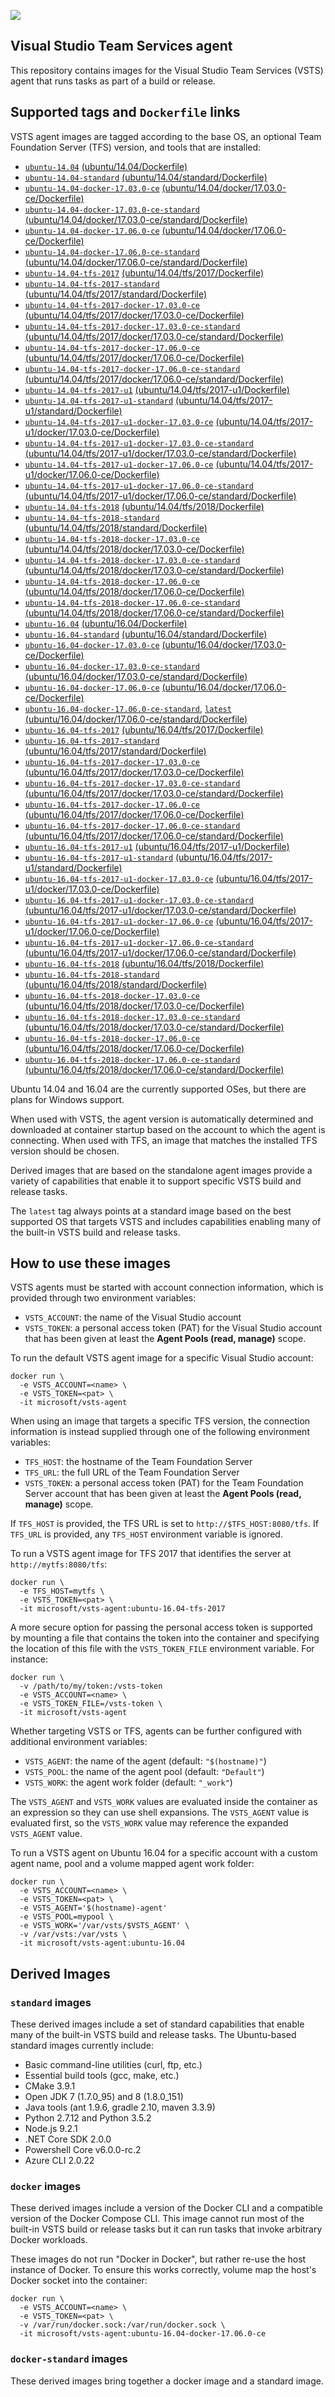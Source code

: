 ![](https://github.com/microsoft/vsts-agent-docker/raw/master/images/vsts.png)

## Visual Studio Team Services agent
This repository contains images for the Visual Studio Team Services (VSTS) agent that runs tasks as part of a build or release.

## Supported tags and `Dockerfile` links
VSTS agent images are tagged according to the base OS, an optional Team Foundation Server (TFS) version, and tools that are installed:

- [`ubuntu-14.04`](https://github.com/microsoft/vsts-agent-docker/blob/8d8873c218eb0055c4e0d5e94540a8b941c7e5e6/ubuntu/14.04/Dockerfile) [(ubuntu/14.04/Dockerfile)](https://github.com/microsoft/vsts-agent-docker/blob/8d8873c218eb0055c4e0d5e94540a8b941c7e5e6/ubuntu/14.04/Dockerfile)
- [`ubuntu-14.04-standard`](https://github.com/microsoft/vsts-agent-docker/blob/8d8873c218eb0055c4e0d5e94540a8b941c7e5e6/ubuntu/14.04/standard/Dockerfile) [(ubuntu/14.04/standard/Dockerfile)](https://github.com/microsoft/vsts-agent-docker/blob/8d8873c218eb0055c4e0d5e94540a8b941c7e5e6/ubuntu/14.04/standard/Dockerfile)
- [`ubuntu-14.04-docker-17.03.0-ce`](https://github.com/microsoft/vsts-agent-docker/blob/8d8873c218eb0055c4e0d5e94540a8b941c7e5e6/ubuntu/14.04/docker/17.03.0-ce/Dockerfile) [(ubuntu/14.04/docker/17.03.0-ce/Dockerfile)](https://github.com/microsoft/vsts-agent-docker/blob/8d8873c218eb0055c4e0d5e94540a8b941c7e5e6/ubuntu/14.04/docker/17.03.0-ce/Dockerfile)
- [`ubuntu-14.04-docker-17.03.0-ce-standard`](https://github.com/microsoft/vsts-agent-docker/blob/8d8873c218eb0055c4e0d5e94540a8b941c7e5e6/ubuntu/14.04/docker/17.03.0-ce/standard/Dockerfile) [(ubuntu/14.04/docker/17.03.0-ce/standard/Dockerfile)](https://github.com/microsoft/vsts-agent-docker/blob/8d8873c218eb0055c4e0d5e94540a8b941c7e5e6/ubuntu/14.04/docker/17.03.0-ce/standard/Dockerfile)
- [`ubuntu-14.04-docker-17.06.0-ce`](https://github.com/microsoft/vsts-agent-docker/blob/8d8873c218eb0055c4e0d5e94540a8b941c7e5e6/ubuntu/14.04/docker/17.06.0-ce/Dockerfile) [(ubuntu/14.04/docker/17.06.0-ce/Dockerfile)](https://github.com/microsoft/vsts-agent-docker/blob/8d8873c218eb0055c4e0d5e94540a8b941c7e5e6/ubuntu/14.04/docker/17.06.0-ce/Dockerfile)
- [`ubuntu-14.04-docker-17.06.0-ce-standard`](https://github.com/microsoft/vsts-agent-docker/blob/8d8873c218eb0055c4e0d5e94540a8b941c7e5e6/ubuntu/14.04/docker/17.06.0-ce/standard/Dockerfile) [(ubuntu/14.04/docker/17.06.0-ce/standard/Dockerfile)](https://github.com/microsoft/vsts-agent-docker/blob/8d8873c218eb0055c4e0d5e94540a8b941c7e5e6/ubuntu/14.04/docker/17.06.0-ce/standard/Dockerfile)
- [`ubuntu-14.04-tfs-2017`](https://github.com/microsoft/vsts-agent-docker/blob/8d8873c218eb0055c4e0d5e94540a8b941c7e5e6/ubuntu/14.04/tfs/2017/Dockerfile) [(ubuntu/14.04/tfs/2017/Dockerfile)](https://github.com/microsoft/vsts-agent-docker/blob/8d8873c218eb0055c4e0d5e94540a8b941c7e5e6/ubuntu/14.04/tfs/2017/Dockerfile)
- [`ubuntu-14.04-tfs-2017-standard`](https://github.com/microsoft/vsts-agent-docker/blob/8d8873c218eb0055c4e0d5e94540a8b941c7e5e6/ubuntu/14.04/tfs/2017/standard/Dockerfile) [(ubuntu/14.04/tfs/2017/standard/Dockerfile)](https://github.com/microsoft/vsts-agent-docker/blob/8d8873c218eb0055c4e0d5e94540a8b941c7e5e6/ubuntu/14.04/tfs/2017/standard/Dockerfile)
- [`ubuntu-14.04-tfs-2017-docker-17.03.0-ce`](https://github.com/microsoft/vsts-agent-docker/blob/8d8873c218eb0055c4e0d5e94540a8b941c7e5e6/ubuntu/14.04/tfs/2017/docker/17.03.0-ce/Dockerfile) [(ubuntu/14.04/tfs/2017/docker/17.03.0-ce/Dockerfile)](https://github.com/microsoft/vsts-agent-docker/blob/8d8873c218eb0055c4e0d5e94540a8b941c7e5e6/ubuntu/14.04/tfs/2017/docker/17.03.0-ce/Dockerfile)
- [`ubuntu-14.04-tfs-2017-docker-17.03.0-ce-standard`](https://github.com/microsoft/vsts-agent-docker/blob/8d8873c218eb0055c4e0d5e94540a8b941c7e5e6/ubuntu/14.04/tfs/2017/docker/17.03.0-ce/standard/Dockerfile) [(ubuntu/14.04/tfs/2017/docker/17.03.0-ce/standard/Dockerfile)](https://github.com/microsoft/vsts-agent-docker/blob/8d8873c218eb0055c4e0d5e94540a8b941c7e5e6/ubuntu/14.04/tfs/2017/docker/17.03.0-ce/standard/Dockerfile)
- [`ubuntu-14.04-tfs-2017-docker-17.06.0-ce`](https://github.com/microsoft/vsts-agent-docker/blob/8d8873c218eb0055c4e0d5e94540a8b941c7e5e6/ubuntu/14.04/tfs/2017/docker/17.06.0-ce/Dockerfile) [(ubuntu/14.04/tfs/2017/docker/17.06.0-ce/Dockerfile)](https://github.com/microsoft/vsts-agent-docker/blob/8d8873c218eb0055c4e0d5e94540a8b941c7e5e6/ubuntu/14.04/tfs/2017/docker/17.06.0-ce/Dockerfile)
- [`ubuntu-14.04-tfs-2017-docker-17.06.0-ce-standard`](https://github.com/microsoft/vsts-agent-docker/blob/8d8873c218eb0055c4e0d5e94540a8b941c7e5e6/ubuntu/14.04/tfs/2017/docker/17.06.0-ce/standard/Dockerfile) [(ubuntu/14.04/tfs/2017/docker/17.06.0-ce/standard/Dockerfile)](https://github.com/microsoft/vsts-agent-docker/blob/8d8873c218eb0055c4e0d5e94540a8b941c7e5e6/ubuntu/14.04/tfs/2017/docker/17.06.0-ce/standard/Dockerfile)
- [`ubuntu-14.04-tfs-2017-u1`](https://github.com/microsoft/vsts-agent-docker/blob/8d8873c218eb0055c4e0d5e94540a8b941c7e5e6/ubuntu/14.04/tfs/2017-u1/Dockerfile) [(ubuntu/14.04/tfs/2017-u1/Dockerfile)](https://github.com/microsoft/vsts-agent-docker/blob/8d8873c218eb0055c4e0d5e94540a8b941c7e5e6/ubuntu/14.04/tfs/2017-u1/Dockerfile)
- [`ubuntu-14.04-tfs-2017-u1-standard`](https://github.com/microsoft/vsts-agent-docker/blob/8d8873c218eb0055c4e0d5e94540a8b941c7e5e6/ubuntu/14.04/tfs/2017-u1/standard/Dockerfile) [(ubuntu/14.04/tfs/2017-u1/standard/Dockerfile)](https://github.com/microsoft/vsts-agent-docker/blob/8d8873c218eb0055c4e0d5e94540a8b941c7e5e6/ubuntu/14.04/tfs/2017-u1/standard/Dockerfile)
- [`ubuntu-14.04-tfs-2017-u1-docker-17.03.0-ce`](https://github.com/microsoft/vsts-agent-docker/blob/8d8873c218eb0055c4e0d5e94540a8b941c7e5e6/ubuntu/14.04/tfs/2017-u1/docker/17.03.0-ce/Dockerfile) [(ubuntu/14.04/tfs/2017-u1/docker/17.03.0-ce/Dockerfile)](https://github.com/microsoft/vsts-agent-docker/blob/8d8873c218eb0055c4e0d5e94540a8b941c7e5e6/ubuntu/14.04/tfs/2017-u1/docker/17.03.0-ce/Dockerfile)
- [`ubuntu-14.04-tfs-2017-u1-docker-17.03.0-ce-standard`](https://github.com/microsoft/vsts-agent-docker/blob/8d8873c218eb0055c4e0d5e94540a8b941c7e5e6/ubuntu/14.04/tfs/2017-u1/docker/17.03.0-ce/standard/Dockerfile) [(ubuntu/14.04/tfs/2017-u1/docker/17.03.0-ce/standard/Dockerfile)](https://github.com/microsoft/vsts-agent-docker/blob/8d8873c218eb0055c4e0d5e94540a8b941c7e5e6/ubuntu/14.04/tfs/2017-u1/docker/17.03.0-ce/standard/Dockerfile)
- [`ubuntu-14.04-tfs-2017-u1-docker-17.06.0-ce`](https://github.com/microsoft/vsts-agent-docker/blob/8d8873c218eb0055c4e0d5e94540a8b941c7e5e6/ubuntu/14.04/tfs/2017-u1/docker/17.06.0-ce/Dockerfile) [(ubuntu/14.04/tfs/2017-u1/docker/17.06.0-ce/Dockerfile)](https://github.com/microsoft/vsts-agent-docker/blob/8d8873c218eb0055c4e0d5e94540a8b941c7e5e6/ubuntu/14.04/tfs/2017-u1/docker/17.06.0-ce/Dockerfile)
- [`ubuntu-14.04-tfs-2017-u1-docker-17.06.0-ce-standard`](https://github.com/microsoft/vsts-agent-docker/blob/8d8873c218eb0055c4e0d5e94540a8b941c7e5e6/ubuntu/14.04/tfs/2017-u1/docker/17.06.0-ce/standard/Dockerfile) [(ubuntu/14.04/tfs/2017-u1/docker/17.06.0-ce/standard/Dockerfile)](https://github.com/microsoft/vsts-agent-docker/blob/8d8873c218eb0055c4e0d5e94540a8b941c7e5e6/ubuntu/14.04/tfs/2017-u1/docker/17.06.0-ce/standard/Dockerfile)
- [`ubuntu-14.04-tfs-2018`](https://github.com/microsoft/vsts-agent-docker/blob/8d8873c218eb0055c4e0d5e94540a8b941c7e5e6/ubuntu/14.04/tfs/2018/Dockerfile) [(ubuntu/14.04/tfs/2018/Dockerfile)](https://github.com/microsoft/vsts-agent-docker/blob/8d8873c218eb0055c4e0d5e94540a8b941c7e5e6/ubuntu/14.04/tfs/2018/Dockerfile)
- [`ubuntu-14.04-tfs-2018-standard`](https://github.com/microsoft/vsts-agent-docker/blob/8d8873c218eb0055c4e0d5e94540a8b941c7e5e6/ubuntu/14.04/tfs/2018/standard/Dockerfile) [(ubuntu/14.04/tfs/2018/standard/Dockerfile)](https://github.com/microsoft/vsts-agent-docker/blob/8d8873c218eb0055c4e0d5e94540a8b941c7e5e6/ubuntu/14.04/tfs/2018/standard/Dockerfile)
- [`ubuntu-14.04-tfs-2018-docker-17.03.0-ce`](https://github.com/microsoft/vsts-agent-docker/blob/8d8873c218eb0055c4e0d5e94540a8b941c7e5e6/ubuntu/14.04/tfs/2018/docker/17.03.0-ce/Dockerfile) [(ubuntu/14.04/tfs/2018/docker/17.03.0-ce/Dockerfile)](https://github.com/microsoft/vsts-agent-docker/blob/8d8873c218eb0055c4e0d5e94540a8b941c7e5e6/ubuntu/14.04/tfs/2018/docker/17.03.0-ce/Dockerfile)
- [`ubuntu-14.04-tfs-2018-docker-17.03.0-ce-standard`](https://github.com/microsoft/vsts-agent-docker/blob/8d8873c218eb0055c4e0d5e94540a8b941c7e5e6/ubuntu/14.04/tfs/2018/docker/17.03.0-ce/standard/Dockerfile) [(ubuntu/14.04/tfs/2018/docker/17.03.0-ce/standard/Dockerfile)](https://github.com/microsoft/vsts-agent-docker/blob/8d8873c218eb0055c4e0d5e94540a8b941c7e5e6/ubuntu/14.04/tfs/2018/docker/17.03.0-ce/standard/Dockerfile)
- [`ubuntu-14.04-tfs-2018-docker-17.06.0-ce`](https://github.com/microsoft/vsts-agent-docker/blob/8d8873c218eb0055c4e0d5e94540a8b941c7e5e6/ubuntu/14.04/tfs/2018/docker/17.06.0-ce/Dockerfile) [(ubuntu/14.04/tfs/2018/docker/17.06.0-ce/Dockerfile)](https://github.com/microsoft/vsts-agent-docker/blob/8d8873c218eb0055c4e0d5e94540a8b941c7e5e6/ubuntu/14.04/tfs/2018/docker/17.06.0-ce/Dockerfile)
- [`ubuntu-14.04-tfs-2018-docker-17.06.0-ce-standard`](https://github.com/microsoft/vsts-agent-docker/blob/8d8873c218eb0055c4e0d5e94540a8b941c7e5e6/ubuntu/14.04/tfs/2018/docker/17.06.0-ce/standard/Dockerfile) [(ubuntu/14.04/tfs/2018/docker/17.06.0-ce/standard/Dockerfile)](https://github.com/microsoft/vsts-agent-docker/blob/8d8873c218eb0055c4e0d5e94540a8b941c7e5e6/ubuntu/14.04/tfs/2018/docker/17.06.0-ce/standard/Dockerfile)
- [`ubuntu-16.04`](https://github.com/microsoft/vsts-agent-docker/blob/8d8873c218eb0055c4e0d5e94540a8b941c7e5e6/ubuntu/16.04/Dockerfile) [(ubuntu/16.04/Dockerfile)](https://github.com/microsoft/vsts-agent-docker/blob/8d8873c218eb0055c4e0d5e94540a8b941c7e5e6/ubuntu/16.04/Dockerfile)
- [`ubuntu-16.04-standard`](https://github.com/microsoft/vsts-agent-docker/blob/8d8873c218eb0055c4e0d5e94540a8b941c7e5e6/ubuntu/16.04/standard/Dockerfile) [(ubuntu/16.04/standard/Dockerfile)](https://github.com/microsoft/vsts-agent-docker/blob/8d8873c218eb0055c4e0d5e94540a8b941c7e5e6/ubuntu/16.04/standard/Dockerfile)
- [`ubuntu-16.04-docker-17.03.0-ce`](https://github.com/microsoft/vsts-agent-docker/blob/8d8873c218eb0055c4e0d5e94540a8b941c7e5e6/ubuntu/16.04/docker/17.03.0-ce/Dockerfile) [(ubuntu/16.04/docker/17.03.0-ce/Dockerfile)](https://github.com/microsoft/vsts-agent-docker/blob/8d8873c218eb0055c4e0d5e94540a8b941c7e5e6/ubuntu/16.04/docker/17.03.0-ce/Dockerfile)
- [`ubuntu-16.04-docker-17.03.0-ce-standard`](https://github.com/microsoft/vsts-agent-docker/blob/8d8873c218eb0055c4e0d5e94540a8b941c7e5e6/ubuntu/16.04/docker/17.03.0-ce/standard/Dockerfile) [(ubuntu/16.04/docker/17.03.0-ce/standard/Dockerfile)](https://github.com/microsoft/vsts-agent-docker/blob/8d8873c218eb0055c4e0d5e94540a8b941c7e5e6/ubuntu/16.04/docker/17.03.0-ce/standard/Dockerfile)
- [`ubuntu-16.04-docker-17.06.0-ce`](https://github.com/microsoft/vsts-agent-docker/blob/8d8873c218eb0055c4e0d5e94540a8b941c7e5e6/ubuntu/16.04/docker/17.06.0-ce/Dockerfile) [(ubuntu/16.04/docker/17.06.0-ce/Dockerfile)](https://github.com/microsoft/vsts-agent-docker/blob/8d8873c218eb0055c4e0d5e94540a8b941c7e5e6/ubuntu/16.04/docker/17.06.0-ce/Dockerfile)
- [`ubuntu-16.04-docker-17.06.0-ce-standard`](https://github.com/microsoft/vsts-agent-docker/blob/8d8873c218eb0055c4e0d5e94540a8b941c7e5e6/ubuntu/16.04/docker/17.06.0-ce/standard/Dockerfile), [`latest`](https://github.com/microsoft/vsts-agent-docker/blob/8d8873c218eb0055c4e0d5e94540a8b941c7e5e6/ubuntu/16.04/docker/17.06.0-ce/standard/Dockerfile) [(ubuntu/16.04/docker/17.06.0-ce/standard/Dockerfile)](https://github.com/microsoft/vsts-agent-docker/blob/8d8873c218eb0055c4e0d5e94540a8b941c7e5e6/ubuntu/16.04/docker/17.06.0-ce/standard/Dockerfile)
- [`ubuntu-16.04-tfs-2017`](https://github.com/microsoft/vsts-agent-docker/blob/8d8873c218eb0055c4e0d5e94540a8b941c7e5e6/ubuntu/16.04/tfs/2017/Dockerfile) [(ubuntu/16.04/tfs/2017/Dockerfile)](https://github.com/microsoft/vsts-agent-docker/blob/8d8873c218eb0055c4e0d5e94540a8b941c7e5e6/ubuntu/16.04/tfs/2017/Dockerfile)
- [`ubuntu-16.04-tfs-2017-standard`](https://github.com/microsoft/vsts-agent-docker/blob/8d8873c218eb0055c4e0d5e94540a8b941c7e5e6/ubuntu/16.04/tfs/2017/standard/Dockerfile) [(ubuntu/16.04/tfs/2017/standard/Dockerfile)](https://github.com/microsoft/vsts-agent-docker/blob/8d8873c218eb0055c4e0d5e94540a8b941c7e5e6/ubuntu/16.04/tfs/2017/standard/Dockerfile)
- [`ubuntu-16.04-tfs-2017-docker-17.03.0-ce`](https://github.com/microsoft/vsts-agent-docker/blob/8d8873c218eb0055c4e0d5e94540a8b941c7e5e6/ubuntu/16.04/tfs/2017/docker/17.03.0-ce/Dockerfile) [(ubuntu/16.04/tfs/2017/docker/17.03.0-ce/Dockerfile)](https://github.com/microsoft/vsts-agent-docker/blob/8d8873c218eb0055c4e0d5e94540a8b941c7e5e6/ubuntu/16.04/tfs/2017/docker/17.03.0-ce/Dockerfile)
- [`ubuntu-16.04-tfs-2017-docker-17.03.0-ce-standard`](https://github.com/microsoft/vsts-agent-docker/blob/8d8873c218eb0055c4e0d5e94540a8b941c7e5e6/ubuntu/16.04/tfs/2017/docker/17.03.0-ce/standard/Dockerfile) [(ubuntu/16.04/tfs/2017/docker/17.03.0-ce/standard/Dockerfile)](https://github.com/microsoft/vsts-agent-docker/blob/8d8873c218eb0055c4e0d5e94540a8b941c7e5e6/ubuntu/16.04/tfs/2017/docker/17.03.0-ce/standard/Dockerfile)
- [`ubuntu-16.04-tfs-2017-docker-17.06.0-ce`](https://github.com/microsoft/vsts-agent-docker/blob/8d8873c218eb0055c4e0d5e94540a8b941c7e5e6/ubuntu/16.04/tfs/2017/docker/17.06.0-ce/Dockerfile) [(ubuntu/16.04/tfs/2017/docker/17.06.0-ce/Dockerfile)](https://github.com/microsoft/vsts-agent-docker/blob/8d8873c218eb0055c4e0d5e94540a8b941c7e5e6/ubuntu/16.04/tfs/2017/docker/17.06.0-ce/Dockerfile)
- [`ubuntu-16.04-tfs-2017-docker-17.06.0-ce-standard`](https://github.com/microsoft/vsts-agent-docker/blob/8d8873c218eb0055c4e0d5e94540a8b941c7e5e6/ubuntu/16.04/tfs/2017/docker/17.06.0-ce/standard/Dockerfile) [(ubuntu/16.04/tfs/2017/docker/17.06.0-ce/standard/Dockerfile)](https://github.com/microsoft/vsts-agent-docker/blob/8d8873c218eb0055c4e0d5e94540a8b941c7e5e6/ubuntu/16.04/tfs/2017/docker/17.06.0-ce/standard/Dockerfile)
- [`ubuntu-16.04-tfs-2017-u1`](https://github.com/microsoft/vsts-agent-docker/blob/8d8873c218eb0055c4e0d5e94540a8b941c7e5e6/ubuntu/16.04/tfs/2017-u1/Dockerfile) [(ubuntu/16.04/tfs/2017-u1/Dockerfile)](https://github.com/microsoft/vsts-agent-docker/blob/8d8873c218eb0055c4e0d5e94540a8b941c7e5e6/ubuntu/16.04/tfs/2017-u1/Dockerfile)
- [`ubuntu-16.04-tfs-2017-u1-standard`](https://github.com/microsoft/vsts-agent-docker/blob/8d8873c218eb0055c4e0d5e94540a8b941c7e5e6/ubuntu/16.04/tfs/2017-u1/standard/Dockerfile) [(ubuntu/16.04/tfs/2017-u1/standard/Dockerfile)](https://github.com/microsoft/vsts-agent-docker/blob/8d8873c218eb0055c4e0d5e94540a8b941c7e5e6/ubuntu/16.04/tfs/2017-u1/standard/Dockerfile)
- [`ubuntu-16.04-tfs-2017-u1-docker-17.03.0-ce`](https://github.com/microsoft/vsts-agent-docker/blob/8d8873c218eb0055c4e0d5e94540a8b941c7e5e6/ubuntu/16.04/tfs/2017-u1/docker/17.03.0-ce/Dockerfile) [(ubuntu/16.04/tfs/2017-u1/docker/17.03.0-ce/Dockerfile)](https://github.com/microsoft/vsts-agent-docker/blob/8d8873c218eb0055c4e0d5e94540a8b941c7e5e6/ubuntu/16.04/tfs/2017-u1/docker/17.03.0-ce/Dockerfile)
- [`ubuntu-16.04-tfs-2017-u1-docker-17.03.0-ce-standard`](https://github.com/microsoft/vsts-agent-docker/blob/8d8873c218eb0055c4e0d5e94540a8b941c7e5e6/ubuntu/16.04/tfs/2017-u1/docker/17.03.0-ce/standard/Dockerfile) [(ubuntu/16.04/tfs/2017-u1/docker/17.03.0-ce/standard/Dockerfile)](https://github.com/microsoft/vsts-agent-docker/blob/8d8873c218eb0055c4e0d5e94540a8b941c7e5e6/ubuntu/16.04/tfs/2017-u1/docker/17.03.0-ce/standard/Dockerfile)
- [`ubuntu-16.04-tfs-2017-u1-docker-17.06.0-ce`](https://github.com/microsoft/vsts-agent-docker/blob/8d8873c218eb0055c4e0d5e94540a8b941c7e5e6/ubuntu/16.04/tfs/2017-u1/docker/17.06.0-ce/Dockerfile) [(ubuntu/16.04/tfs/2017-u1/docker/17.06.0-ce/Dockerfile)](https://github.com/microsoft/vsts-agent-docker/blob/8d8873c218eb0055c4e0d5e94540a8b941c7e5e6/ubuntu/16.04/tfs/2017-u1/docker/17.06.0-ce/Dockerfile)
- [`ubuntu-16.04-tfs-2017-u1-docker-17.06.0-ce-standard`](https://github.com/microsoft/vsts-agent-docker/blob/8d8873c218eb0055c4e0d5e94540a8b941c7e5e6/ubuntu/16.04/tfs/2017-u1/docker/17.06.0-ce/standard/Dockerfile) [(ubuntu/16.04/tfs/2017-u1/docker/17.06.0-ce/standard/Dockerfile)](https://github.com/microsoft/vsts-agent-docker/blob/8d8873c218eb0055c4e0d5e94540a8b941c7e5e6/ubuntu/16.04/tfs/2017-u1/docker/17.06.0-ce/standard/Dockerfile)
- [`ubuntu-16.04-tfs-2018`](https://github.com/microsoft/vsts-agent-docker/blob/8d8873c218eb0055c4e0d5e94540a8b941c7e5e6/ubuntu/16.04/tfs/2018/Dockerfile) [(ubuntu/16.04/tfs/2018/Dockerfile)](https://github.com/microsoft/vsts-agent-docker/blob/8d8873c218eb0055c4e0d5e94540a8b941c7e5e6/ubuntu/16.04/tfs/2018/Dockerfile)
- [`ubuntu-16.04-tfs-2018-standard`](https://github.com/microsoft/vsts-agent-docker/blob/8d8873c218eb0055c4e0d5e94540a8b941c7e5e6/ubuntu/16.04/tfs/2018/standard/Dockerfile) [(ubuntu/16.04/tfs/2018/standard/Dockerfile)](https://github.com/microsoft/vsts-agent-docker/blob/8d8873c218eb0055c4e0d5e94540a8b941c7e5e6/ubuntu/16.04/tfs/2018/standard/Dockerfile)
- [`ubuntu-16.04-tfs-2018-docker-17.03.0-ce`](https://github.com/microsoft/vsts-agent-docker/blob/8d8873c218eb0055c4e0d5e94540a8b941c7e5e6/ubuntu/16.04/tfs/2018/docker/17.03.0-ce/Dockerfile) [(ubuntu/16.04/tfs/2018/docker/17.03.0-ce/Dockerfile)](https://github.com/microsoft/vsts-agent-docker/blob/8d8873c218eb0055c4e0d5e94540a8b941c7e5e6/ubuntu/16.04/tfs/2018/docker/17.03.0-ce/Dockerfile)
- [`ubuntu-16.04-tfs-2018-docker-17.03.0-ce-standard`](https://github.com/microsoft/vsts-agent-docker/blob/8d8873c218eb0055c4e0d5e94540a8b941c7e5e6/ubuntu/16.04/tfs/2018/docker/17.03.0-ce/standard/Dockerfile) [(ubuntu/16.04/tfs/2018/docker/17.03.0-ce/standard/Dockerfile)](https://github.com/microsoft/vsts-agent-docker/blob/8d8873c218eb0055c4e0d5e94540a8b941c7e5e6/ubuntu/16.04/tfs/2018/docker/17.03.0-ce/standard/Dockerfile)
- [`ubuntu-16.04-tfs-2018-docker-17.06.0-ce`](https://github.com/microsoft/vsts-agent-docker/blob/8d8873c218eb0055c4e0d5e94540a8b941c7e5e6/ubuntu/16.04/tfs/2018/docker/17.06.0-ce/Dockerfile) [(ubuntu/16.04/tfs/2018/docker/17.06.0-ce/Dockerfile)](https://github.com/microsoft/vsts-agent-docker/blob/8d8873c218eb0055c4e0d5e94540a8b941c7e5e6/ubuntu/16.04/tfs/2018/docker/17.06.0-ce/Dockerfile)
- [`ubuntu-16.04-tfs-2018-docker-17.06.0-ce-standard`](https://github.com/microsoft/vsts-agent-docker/blob/8d8873c218eb0055c4e0d5e94540a8b941c7e5e6/ubuntu/16.04/tfs/2018/docker/17.06.0-ce/standard/Dockerfile) [(ubuntu/16.04/tfs/2018/docker/17.06.0-ce/standard/Dockerfile)](https://github.com/microsoft/vsts-agent-docker/blob/8d8873c218eb0055c4e0d5e94540a8b941c7e5e6/ubuntu/16.04/tfs/2018/docker/17.06.0-ce/standard/Dockerfile)

Ubuntu 14.04 and 16.04 are the currently supported OSes, but there are plans for Windows support.

When used with VSTS, the agent version is automatically determined and downloaded at container startup based on the account to which the agent is connecting. When used with TFS, an image that matches the installed TFS version should be chosen.

Derived images that are based on the standalone agent images provide a variety of capabilities that enable it to support specific VSTS build and release tasks.

The `latest` tag always points at a standard image based on the best supported OS that targets VSTS and includes capabilities enabling many of the built-in VSTS build and release tasks.

## How to use these images
VSTS agents must be started with account connection information, which is provided through two environment variables:

- `VSTS_ACCOUNT`: the name of the Visual Studio account
- `VSTS_TOKEN`: a personal access token (PAT) for the Visual Studio account that has been given at least the **Agent Pools (read, manage)** scope.

To run the default VSTS agent image for a specific Visual Studio account:

```
docker run \
  -e VSTS_ACCOUNT=<name> \
  -e VSTS_TOKEN=<pat> \
  -it microsoft/vsts-agent
```

When using an image that targets a specific TFS version, the connection information is instead supplied through one of the following environment variables:

- `TFS_HOST`: the hostname of the Team Foundation Server
- `TFS_URL`: the full URL of the Team Foundation Server
- `VSTS_TOKEN`: a personal access token (PAT) for the Team Foundation Server account that has been given at least the **Agent Pools (read, manage)** scope.

If `TFS_HOST` is provided, the TFS URL is set to `http://$TFS_HOST:8080/tfs`. If `TFS_URL` is provided, any `TFS_HOST` environment variable is ignored.

To run a VSTS agent image for TFS 2017 that identifies the server at `http://mytfs:8080/tfs`:

```
docker run \
  -e TFS_HOST=mytfs \
  -e VSTS_TOKEN=<pat> \
  -it microsoft/vsts-agent:ubuntu-16.04-tfs-2017
```

A more secure option for passing the personal access token is supported by mounting a file that contains the token into the container and specifying the location of this file with the `VSTS_TOKEN_FILE` environment variable. For instance:

```
docker run \
  -v /path/to/my/token:/vsts-token
  -e VSTS_ACCOUNT=<name> \
  -e VSTS_TOKEN_FILE=/vsts-token \
  -it microsoft/vsts-agent
```

Whether targeting VSTS or TFS, agents can be further configured with additional environment variables:

- `VSTS_AGENT`: the name of the agent (default: `"$(hostname)"`)
- `VSTS_POOL`: the name of the agent pool (default: `"Default"`)
- `VSTS_WORK`: the agent work folder (default: `"_work"`)

The `VSTS_AGENT` and `VSTS_WORK` values are evaluated inside the container as an expression so they can use shell expansions. The `VSTS_AGENT` value is evaluated first, so the `VSTS_WORK` value may reference the expanded `VSTS_AGENT` value.

To run a VSTS agent on Ubuntu 16.04 for a specific account with a custom agent name, pool and a volume mapped agent work folder:

```
docker run \
  -e VSTS_ACCOUNT=<name> \
  -e VSTS_TOKEN=<pat> \
  -e VSTS_AGENT='$(hostname)-agent'
  -e VSTS_POOL=mypool \
  -e VSTS_WORK='/var/vsts/$VSTS_AGENT' \
  -v /var/vsts:/var/vsts \
  -it microsoft/vsts-agent:ubuntu-16.04
```

## Derived Images

### `standard` images
These derived images include a set of standard capabilities that enable many of the built-in VSTS build and release tasks. The Ubuntu-based standard images currently include:

- Basic command-line utilities (curl, ftp, etc.)
- Essential build tools (gcc, make, etc.)
- CMake 3.9.1
- Open JDK 7 (1.7.0_95) and 8 (1.8.0_151)
- Java tools (ant 1.9.6, gradle 2.10, maven 3.3.9)
- Python 2.7.12 and Python 3.5.2
- Node.js 9.2.1
- .NET Core SDK 2.0.0
- Powershell Core v6.0.0-rc.2
- Azure CLI 2.0.22

### `docker` images
These derived images include a version of the Docker CLI and a compatible version of the Docker Compose CLI. This image cannot run most of the built-in VSTS build or release tasks but it can run tasks that invoke arbitrary Docker workloads.

These images do not run "Docker in Docker", but rather re-use the host instance of Docker. To ensure this works correctly, volume map the host's Docker socket into the container:

```
docker run \
  -e VSTS_ACCOUNT=<name> \
  -e VSTS_TOKEN=<pat> \
  -v /var/run/docker.sock:/var/run/docker.sock \
  -it microsoft/vsts-agent:ubuntu-16.04-docker-17.06.0-ce
```

### `docker-standard` images
These derived images bring together a docker image and a standard image.
